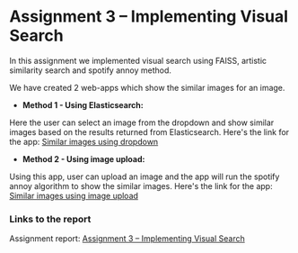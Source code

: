 
# Assignment 3 – Implementing Visual Search

  In this assignment we implemented visual search using FAISS, artistic similarity search and spotify annoy method.
  
  We have created 2 web-apps which show the similar images for an image.
  
  * **Method 1 - Using Elasticsearch:** 
  
  Here the user can select an image from the dropdown and show similar images based on the results returned from Elasticsearch.
  Here's the link for the app: [Similar images using dropdown](https://elasticsearch-heroku.herokuapp.com/)
  
  
  * **Method 2 - Using image upload:** 
  
  Using this app, user can upload an image and the app will run the spotify annoy algorithm to show the similar images.
  Here's the link for the app: [Similar images using image upload](http://52.41.232.196:8501/)
  
### Links to the report

Assignment report: [Assignment 3 – Implementing Visual Search](https://codelabs-preview.appspot.com/?file_id=15Rb4k-NpsPqYdcXOflPL_6lNDGg0ffaLERwGFlJbQzA#0)
